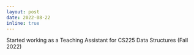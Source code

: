 ```yaml
---
layout: post
date: 2022-08-22
inline: true
---
```


Started working as a Teaching Assistant for CS225 Data Structures (Fall 2022)

